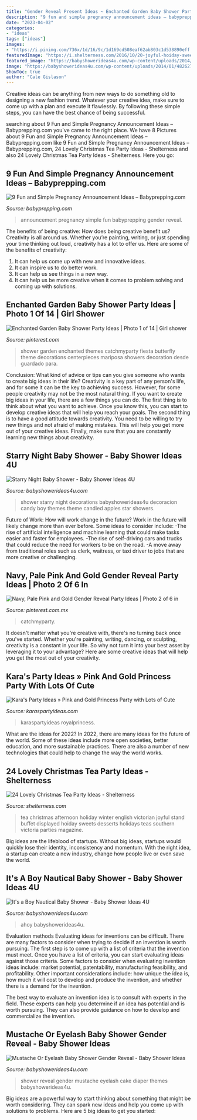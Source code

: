 ```yaml
---
title: "Gender Reveal Present Ideas ~ Enchanted Garden Baby Shower Party Ideas"
description: "9 fun and simple pregnancy announcement ideas – babyprepping.com"
date: "2023-04-02"
categories:
- "ideas"
tags: ["ideas"]
images:
- "https://i.pinimg.com/736x/1d/16/9c/1d169cd508eaf62ab803c1d538890eff.jpg"
featuredImage: "https://i.shelterness.com/2016/10/20-joyful-hoiday-sweets-stand-and-desserts-displayed.jpg"
featured_image: "https://babyshowerideas4u.com/wp-content/uploads/2014/01/482627_562257350472145_682228186_n.jpg"
image: "https://babyshowerideas4u.com/wp-content/uploads/2014/01/482627_562257350472145_682228186_n.jpg"
ShowToc: true
author: "Cale Gislason"
---
```



Creative ideas can be anything from new ways to do something old to designing a new fashion trend. Whatever your creative idea, make sure to come up with a plan and execute it flawlessly. By following these simple steps, you can have the best chance of being successful.

	

		
searching about 9 Fun and Simple Pregnancy Announcement Ideas – Babyprepping.com you've came to the right place. We have 8 Pictures about 9 Fun and Simple Pregnancy Announcement Ideas – Babyprepping.com like 9 Fun and Simple Pregnancy Announcement Ideas – Babyprepping.com, 24 Lovely Christmas Tea Party Ideas - Shelterness and also 24 Lovely Christmas Tea Party Ideas - Shelterness. Here you go:
		
    
## 9 Fun And Simple Pregnancy Announcement Ideas – Babyprepping.com

<img loading=lazy src="https://www.babyprepping.com/wp-content/uploads/2016/07/a19252f85a649427a632abe3ba786ed5.jpg" onerror="this.onerror=null;this.src='https://tse3.mm.bing.net/th?id=OIP.BjqEdOJQfXcxQXyg3FLqkgHaLF&amp;pid=15.1';" alt="9 Fun and Simple Pregnancy Announcement Ideas – Babyprepping.com">

_Source: babyprepping.com_

>announcement pregnancy simple fun babyprepping gender reveal. 

	

The benefits of being creative: How does being creative benefit us?
Creativity is all around us. Whether you’re painting, writing, or just spending your time thinking out loud, creativity has a lot to offer us. Here are some of the benefits of creativity: 
1. It can help us come up with new and innovative ideas.
2. It can inspire us to do better work.
3. It can help us see things in a new way.
4. It can help us be more creative when it comes to problem solving and coming up with solutions.

    
## Enchanted Garden Baby Shower Party Ideas | Photo 1 Of 14 | Girl Shower

<img loading=lazy src="https://i.pinimg.com/736x/00/7e/57/007e57915d9c80a7d308572700dec9b5.jpg" onerror="this.onerror=null;this.src='https://tse3.mm.bing.net/th?id=OIP.mEp2mPX-lFhppPd4Jkm5IwHaLG&amp;pid=15.1';" alt="Enchanted Garden Baby Shower Party Ideas | Photo 1 of 14 | Girl shower">

_Source: pinterest.com_

>shower garden enchanted themes catchmyparty fiesta butterfly theme decorations centerpieces mariposa showers decoration desde guardado para. 

	

Conclusion: What kind of advice or tips can you give someone who wants to create big ideas in their life?
Creativity is a key part of any person's life, and for some it can be the key to achieving success. However, for some people creativity may not be the most natural thing. If you want to create big ideas in your life, there are a few things you can do. The first thing is to think about what you want to achieve. Once you know this, you can start to develop creative ideas that will help you reach your goals. The second thing is to have a good attitude towards creativity. You need to be willing to try new things and not afraid of making mistakes. This will help you get more out of your creative ideas. Finally, make sure that you are constantly learning new things about creativity.

    
## Starry Night Baby Shower - Baby Shower Ideas 4U

<img loading=lazy src="https://babyshowerideas4u.com/wp-content/uploads/2016/09/Starry-Night-Baby-Shower-Candied-Apples.jpg" onerror="this.onerror=null;this.src='https://tse3.mm.bing.net/th?id=OIP.d3Oqj8h7n6iIgZmco2JIUQHaJ4&amp;pid=15.1';" alt="Starry Night Baby Shower - Baby Shower Ideas 4U">

_Source: babyshowerideas4u.com_

>shower starry night decorations babyshowerideas4u decoracion candy boy themes theme candied apples star showers. 

	

Future of Work: How will work change in the future?
Work in the future will likely change more than ever before. Some ideas to consider include:
-The rise of artificial intelligence and machine learning that could make tasks easier and faster for employees. 
-The rise of self-driving cars and trucks that could reduce the need for workers to be on the road. 
-A move away from traditional roles such as clerk, waitress, or taxi driver to jobs that are more creative or challenging.

    
## Navy, Pale Pink And Gold Gender Reveal Party Ideas | Photo 2 Of 6 In

<img loading=lazy src="https://i.pinimg.com/736x/1d/16/9c/1d169cd508eaf62ab803c1d538890eff.jpg" onerror="this.onerror=null;this.src='https://tse1.mm.bing.net/th?id=OIP.dV6jcZYlM51NgvRLEfqtDAHaJ3&amp;pid=15.1';" alt="Navy, Pale Pink and Gold Gender Reveal Party Ideas | Photo 2 of 6 in">

_Source: pinterest.com.mx_

>catchmyparty. 

	

It doesn't matter what you're creative with, there's no turning back once you've started. Whether you're painting, writing, dancing, or sculpting, creativity is a constant in your life. So why not turn it into your best asset by leveraging it to your advantage? Here are some creative ideas that will help you get the most out of your creativity.

    
## Kara&#039;s Party Ideas » Pink And Gold Princess Party With Lots Of Cute

<img loading=lazy src="https://karaspartyideas.com/wp-content/uploads/2013/09/pink-28.jpg" onerror="this.onerror=null;this.src='https://tse2.mm.bing.net/th?id=OIP.C5JnnPK1UYWdsveDpmOLPQHaLH&amp;pid=15.1';" alt="Kara&#039;s Party Ideas » Pink and Gold Princess Party with Lots of Cute">

_Source: karaspartyideas.com_

>karaspartyideas royalprincess. 

	

What are the ideas for 2022?
In 2022, there are many ideas for the future of the world. Some of these ideas include more open societies, better education, and more sustainable practices. There are also a number of new technologies that could help to change the way the world works.

    
## 24 Lovely Christmas Tea Party Ideas - Shelterness

<img loading=lazy src="https://i.shelterness.com/2016/10/20-joyful-hoiday-sweets-stand-and-desserts-displayed.jpg" onerror="this.onerror=null;this.src='https://tse1.mm.bing.net/th?id=OIP.SDiTUWRMkUeewWkQN0ZArwHaLG&amp;pid=15.1';" alt="24 Lovely Christmas Tea Party Ideas - Shelterness">

_Source: shelterness.com_

>tea christmas afternoon holiday winter english victorian joyful stand buffet displayed hoiday sweets desserts holidays teas southern victoria parties magazine. 

	

Big ideas are the lifeblood of startups. Without big ideas, startups would quickly lose their identity, inconsistency and momentum. With the right idea, a startup can create a new industry, change how people live or even save the world.

    
## It&#039;s A Boy Nautical Baby Shower - Baby Shower Ideas 4U

<img loading=lazy src="https://babyshowerideas4u.com/wp-content/uploads/2014/01/482627_562257350472145_682228186_n.jpg" onerror="this.onerror=null;this.src='https://tse3.mm.bing.net/th?id=OIP.xExl3AehcGx9P_EInSOvTgHaFj&amp;pid=15.1';" alt="It&#039;s a Boy Nautical Baby Shower - Baby Shower Ideas 4U">

_Source: babyshowerideas4u.com_

>ahoy babyshowerideas4u. 

	

Evaluation methods
Evaluating ideas for inventions can be difficult. There are many factors to consider when trying to decide if an invention is worth pursuing. The first step is to come up with a list of criteria that the invention must meet. Once you have a list of criteria, you can start evaluating ideas against those criteria.
Some factors to consider when evaluating invention ideas include: market potential, patentability, manufacturing feasibility, and profitability. Other important considerations include: how unique the idea is, how much it will cost to develop and produce the invention, and whether there is a demand for the invention.

The best way to evaluate an invention idea is to consult with experts in the field. These experts can help you determine if an idea has potential and is worth pursuing. They can also provide guidance on how to develop and commercialize the invention.

    
## Mustache Or Eyelash Baby Shower Gender Reveal - Baby Shower Ideas

<img loading=lazy src="https://babyshowerideas4u.com/wp-content/uploads/2017/09/Mustache-Or-Eyelash-Baby-Shower-Gender-Reveal-Diaper-Cake-600x906.jpg" onerror="this.onerror=null;this.src='https://tse1.mm.bing.net/th?id=OIP.geCe-eog-_arBW3JZApwDAHaLL&amp;pid=15.1';" alt="Mustache Or Eyelash Baby Shower Gender Reveal - Baby Shower Ideas">

_Source: babyshowerideas4u.com_

>shower reveal gender mustache eyelash cake diaper themes babyshowerideas4u. 

	

Big ideas are a powerful way to start thinking about something that might be worth considering. They can spark new ideas and help you come up with solutions to problems. Here are 5 big ideas to get you started: 

